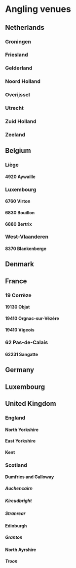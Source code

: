 # Angling venues

## Netherlands

### Groningen

### Friesland

### Gelderland

### Noord Holland

### Overijssel

### Utrecht

### Zuid Holland

### Zeeland

## Belgium

### Liège

#### 4920 Aywaille

### Luxembourg

#### 6760 Virton

#### 6830 Bouillon

#### 6880 Bertrix

### West-Vlaanderen

#### 8370 Blankenberge

## Denmark

## France

### 19 Corrèze

#### 19130 Objat

#### 19410 Orgnac-sur-Vézère

#### 19410 Vigeois

### 62 Pas-de-Calais

#### 62231 Sangatte

## Germany

## Luxembourg

## United Kingdom

### England

#### North Yorkshire

#### East Yorkshire

#### Kent

### Scotland

#### Dumfries and Galloway

##### Auchencairn

##### Kircudbright

##### Stranrear

#### Edinburgh

##### Granton

#### North Ayrshire

##### Troon

